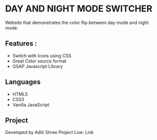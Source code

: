 # DAY AND NIGHT MODE SWITCHER

Website that demonstrates the color flip between day mode and night mode. 

## Features :
- Switch with Icons using CSS
- Great Color source format
- GSAP Javascript Library

## Languages
- HTML5
- CSS3
- Vanilla JavaScript

## Project 

Developed by Aditi Shree
Project Live: Link
